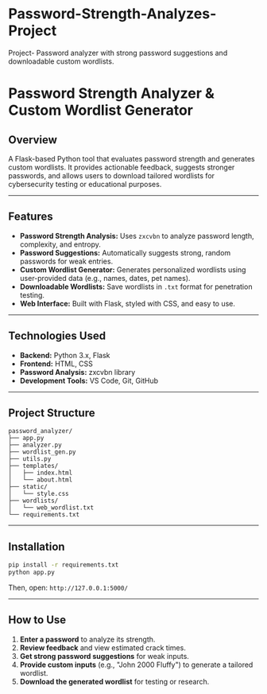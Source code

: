 # Password-Strength-Analyzes-Project
Project- Password analyzer with strong password suggestions and downloadable custom wordlists.

# Password Strength Analyzer & Custom Wordlist Generator

## Overview

A Flask-based Python tool that evaluates password strength and generates custom wordlists. It provides actionable feedback, suggests stronger passwords, and allows users to download tailored wordlists for cybersecurity testing or educational purposes.

---

## Features

- **Password Strength Analysis:** Uses `zxcvbn` to analyze password length, complexity, and entropy.
- **Password Suggestions:** Automatically suggests strong, random passwords for weak entries.
- **Custom Wordlist Generator:** Generates personalized wordlists using user-provided data (e.g., names, dates, pet names).
- **Downloadable Wordlists:** Save wordlists in `.txt` format for penetration testing.
- **Web Interface:** Built with Flask, styled with CSS, and easy to use.

---

## Technologies Used

- **Backend:** Python 3.x, Flask
- **Frontend:** HTML, CSS
- **Password Analysis:** zxcvbn library
- **Development Tools:** VS Code, Git, GitHub

---

## Project Structure

```
password_analyzer/
├── app.py
├── analyzer.py
├── wordlist_gen.py
├── utils.py
├── templates/
│   ├── index.html
│   └── about.html
├── static/
│   └── style.css
├── wordlists/
│   └── web_wordlist.txt
└── requirements.txt
```

---

## Installation

```bash
pip install -r requirements.txt
python app.py
```

Then, open: `http://127.0.0.1:5000/`

---

## How to Use

1. **Enter a password** to analyze its strength.
2. **Review feedback** and view estimated crack times.
3. **Get strong password suggestions** for weak inputs.
4. **Provide custom inputs** (e.g., "John 2000 Fluffy") to generate a tailored wordlist.
5. **Download the generated wordlist** for testing or research.
